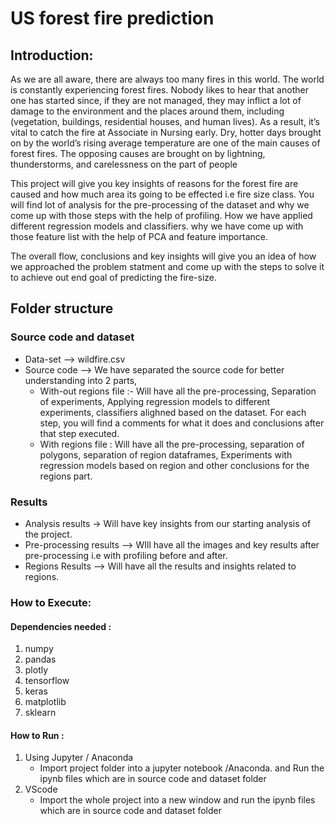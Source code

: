 
# US forest fire prediction

## Introduction:

As we are all aware, there are always too many fires in this world.  The world is constantly experiencing forest fires.   Nobody likes to hear that another one has started since, if they are not managed, they may inflict a lot of damage to the environment and the places around them, including (vegetation, buildings, residential houses, and human lives). As a result, it’s vital to catch the fire at Associate in Nursing   early.  Dry, hotter days brought on by the world’s rising   average temperature are one of the main causes of forest   fires.  The opposing causes are brought on by lightning,  thunderstorms, and carelessness on the part of people

This project will give you key insights of reasons for the forest fire are caused  and how much area its going to be effected i.e fire size class. You will find lot of analysis for the pre-processing of the dataset and why we come up with those steps with the help of profiling.
How we have applied different regression models and classifiers. why we have come up with those feature list with the help of PCA and feature importance.

The overall flow, conclusions and key insights will give you an idea of how we approached the problem statment and come up with the steps to solve it to achieve out end goal of predicting the fire-size.

## Folder structure

### Source code and dataset
- Data-set --> wildfire.csv
- Source code --> We have separated the source code for better understanding into 2 parts,
	- With-out regions file :- Will have all the pre-processing, Separation of experiments, Applying regression models to different experiments, classifiers alighned based on the dataset. For each step, you will find a comments for what it does and conclusions after that step executed.
	- With regions file :  Will have all the pre-processing, separation of polygons, separation of region dataframes, Experiments with regression models based on region and other conclusions for the regions part.

### Results
 -  Analysis results -> Will have key insights from our starting analysis of the project.
- Pre-processing results --> WIll have all the images and key results after pre-processing i.e with profiling before and after.
- Regions Results --> Will have all the results and insights related to regions.


### How to Execute:
#### Dependencies needed :
1. numpy
2. pandas
3. plotly
4. tensorflow
5. keras
6. matplotlib
7. sklearn

#### How to Run :
1. Using Jupyter / Anaconda
	- Import project folder into a jupyter notebook  /Anaconda. and Run the ipynb files which are in source code and dataset folder
2. VScode
	- Import the whole project into a new window and run the ipynb files which are in source code and dataset folder

